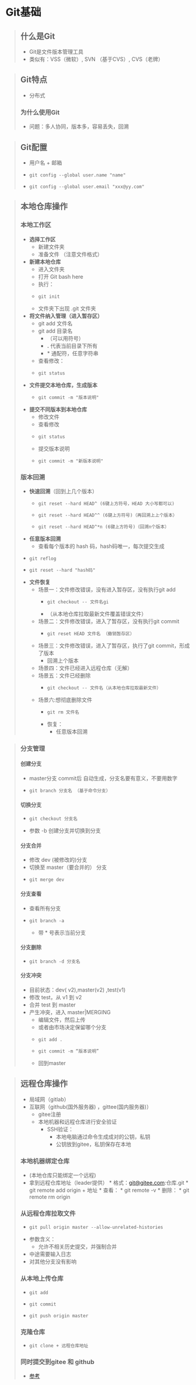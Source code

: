 # Git基础

>## 什么是Git
>* Git是文件版本管理工具
>* 类似有：VSS（微软）, SVN （基于CVS）, CVS（老牌）

>## Git特点
>* 分布式
>### 为什么使用Git
>* 问题：多人协同，版本多，容易丢失，回溯

>## Git配置
>* 用户名 + 邮箱
>*     git config --global user.name "name"
>*     git config --global user.email "xxx@yy.com"

>## 本地仓库操作
> ### 本地工作区
>* **选择工作区**
>     * 新建文件夹
>     * 准备文件 （注意文件格式）
>* **新建本地仓库**
>    * 进入文件夹
>    * 打开 Git bash here
>    * 执行：
>    *     git init 
>    * 文件夹下出现  .git 文件夹 
>* **将文件纳入管理（进入暂存区）**
>    * git add 文件名
>    * git add 目录名 
>        * （可以用符号）
>        *  **.** 代表当前目录下所有
>        * \*  通配符，任意字符串
>    * 查看修改：
>    *     git status 
>* **文件提交本地仓库，生成版本**
>    *     git commit -m "版本说明"
>* **提交不同版本到本地仓库**
>    * 修改文件
>    * 查看修改
>    *     git status
>    * 提交版本说明
>    *     git commit -m "新版本说明"
>
>### 版本回溯
>* **快速回溯**（回到上几个版本）
>    *     git reset --hard HEAD^ (6键上方符号，HEAD 大小写都可以)
>    *     git reset --hard HEAD^^ (6键上方符号)（再回溯上上个版本）
>    *     git reset --hard HEAD^*n (6键上方符号)（回溯n个版本）
>* **任意版本回溯**
>      * 查看每个版本的 hash 码，hash码唯一，每次提交生成
>  *     git reflog 
>  *     git reset --hard "hash码"
>* **文件恢复**
>    * 场景一：文件修改错误，没有进入暂存区，没有执行git add
>        *     git checkout -- 文件名gi
>        * （从本地仓库拉取最新文件覆盖错误文件）
>    * 场景二：文件修改错误，进入了暂存区，没有执行git commit
>        *     git reset HEAD 文件名 （撤销暂存区）
>    * 场景三：文件修改错误，进入了暂存区，执行了git commit，形成了版本
>        * 回溯上个版本
>    * 场景四：文件已经进入远程仓库（无解）
>    * 场景五：文件已经删除
>        *     git checkout -- 文件名（从本地仓库拉取最新文件）
>    * 场景六:想彻底删除文件
>        *     git rm 文件名
>        * 恢复：
>            * 任意版本回溯

>### 分支管理
>#### 创建分支
>* master分支 commit后 自动生成，分支名要有意义，不要用数字
>*     git branch 分支名 （基于命令分支）
>
>#### 切换分支
>*     git checkout 分支名
>* 参数 -b 创建分支并切换到分支
>
>#### 分支合并
>* 修改 dev (被修改的)分支
>* 切换至 master（要合并的） 分支
>*     git merge dev
>
>#### 分支查看
>* 查看所有分支
>*     git branch -a
>    * 带 * 号表示当前分支
>
>#### 分支删除
>*     git branch -d 分支名
> 
>#### 分支冲突
>* 目前状态：dev( v2),master(v2) ,test(v1)
>* 修改 test，从 v1 到 v2
>* 合并 test 到 master
>* 产生冲突，进入 master|MERGING
>    * 编辑文件，然后上传
>    * 或者由市场决定保留哪个分支
>    *     git add .
>    *     git commit -m “版本说明”
>    * 回到master

>## 远程仓库操作
>* 局域网（gitlab）
>* 互联网（github(国外服务器) ，gittee(国内服务器)）
>    * gitee注册
>    * 本地机器和远程仓库进行安全验证
>        * SSH验证：
>            * 本地电脑通过命令生成成对的公钥，私钥
>            * 公钥放到gitee，私钥保存在本地
>
>### 本地机器绑定仓库
>* (本地仓库只能绑定一个远程)
>* 拿到远程仓库地址（leader提供）
>        * 格式：git@gitee.com:仓库.git
>        *     git remote add origin + 地址
>        * 查看：
>        *     git remote -v
>        * 删除：
>        *     git remote rm origin
>
>### 从远程仓库拉取文件
>*     git pull origin master --allow-unrelated-histories
>  * 参数含义：
>    * 允许不相关历史提交，并强制合并
>* 中途需要输入日志
>* 对其他分支没有影响
>
>### 从本地上传仓库
>*     git add
>*     git commit
>*     git push origin master
>
>### 克隆仓库
>*     git clone + 远程仓库地址
>
>### 同时提交到gitee 和 github
>* [参考](https://blog.csdn.net/weixin_44893902/article/details/125147574)
				
